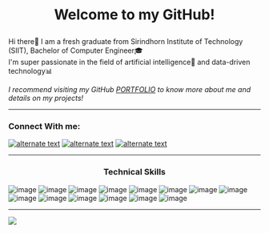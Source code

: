 # <p align=center>Welcome to my GitHub!
Hi there👋 I am a fresh graduate from Sirindhorn Institute of Technology (SIIT), Bachelor of Computer Engineer🎓</br>
I'm super passionate in the field of artificial intelligence🤖 and data-driven technology📊</br>

_I recommend visiting my GitHub [PORTFOLIO](https://github.com/skyeded/Portfolio/blob/main/README.md) to know more about me and details on my projects!_

---

### Connect With me:
<a href="https://www.linkedin.com/in/arnuparp-cheammarerng-b8446225a/"><img src="https://github.com/user-attachments/assets/ec03e345-bef0-4c35-9d9b-a0ee7411003f" alt="alternate text" width=”30px”></a>
<a href="https://www.hackerrank.com/profile/angelts1234"><img src="https://github.com/user-attachments/assets/ef401e3c-e13d-45f9-b6c0-b0f6a89d27df" alt="alternate text" width=”30px”></a>
<a href="https://www.kaggle.com/arnuparpcheammarerng"><img src="https://github.com/user-attachments/assets/2abb382e-0590-40fa-bc02-22d9d6cbf5a8" alt="alternate text" width=”30px”></a>

---

### <p align=center>Technical Skills
![image](https://github.com/user-attachments/assets/9e129790-5af4-42b7-976a-2af6346fa7e7)
![image](https://github.com/user-attachments/assets/88eec8d8-97e8-4ed5-89bb-5078087a3d29)
![image](https://github.com/user-attachments/assets/3c689b24-48c3-41ab-bdc2-6d87879469a7)
![image](https://github.com/user-attachments/assets/57411868-56a5-423e-9dc2-5a057483b9ab)
![image](https://github.com/user-attachments/assets/c2f8e40b-527e-4fbd-8944-fa9d63ccf6d8)
![image](https://github.com/user-attachments/assets/f4ea4cc2-2fdf-463b-8405-45c38c2af157)
![image](https://github.com/user-attachments/assets/3bb92fa5-c25f-48bc-b7c5-a1765508365d)
![image](https://github.com/user-attachments/assets/917da796-b35f-44c5-8105-92170739a463)
![image](https://github.com/user-attachments/assets/6b643cda-64c1-480a-a23f-e4c954a8e3c6)
![image](https://github.com/user-attachments/assets/b30c9c0e-5af6-4296-9743-ba64a823573e)
![image](https://github.com/user-attachments/assets/3b47cb6a-7629-4f5b-8c71-2b173500a975)
![image](https://github.com/user-attachments/assets/6fd15dc8-90ae-43ec-8959-6c2c707a253a)
![image](https://github.com/user-attachments/assets/e78b5b81-c7ed-4f3f-9bb7-7483fe328ed7)
![image](https://github.com/user-attachments/assets/4aae42bd-5a8a-4f0d-a05e-4fb451c35e6a)

---

<a href="https://github.com/skyeded">
  <img align="center" src="https://github-readme-stats.vercel.app/api/top-langs/?username=skyeded&layout=compact&theme=tokyonight&size_weight=0.5&count_weight=0.5"/>
</a>




